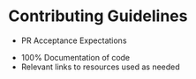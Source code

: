 # Contributing Guidelines

* PR Acceptance Expectations

- 100% Documentation of code
- Relevant links to resources used as needed